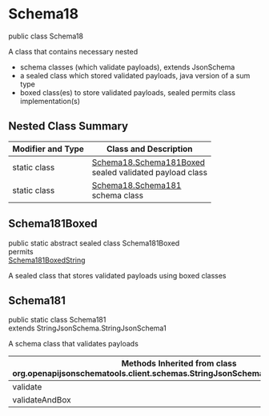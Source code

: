 # Schema18
public class Schema18

A class that contains necessary nested
- schema classes (which validate payloads), extends JsonSchema
- a sealed class which stored validated payloads, java version of a sum type
- boxed class(es) to store validated payloads, sealed permits class implementation(s)

## Nested Class Summary
| Modifier and Type | Class and Description |
| ----------------- | ---------------------- |
| static class | [Schema18.Schema181Boxed](#schema181boxed)<br> sealed validated payload class |
| static class | [Schema18.Schema181](#schema181)<br> schema class |

## Schema181Boxed
public static abstract sealed class Schema181Boxed<br>
permits<br>
[Schema181BoxedString](#schema181boxedstring)

A sealed class that stores validated payloads using boxed classes

## Schema181
public static class Schema181<br>
extends StringJsonSchema.StringJsonSchema1

A schema class that validates payloads

| Methods Inherited from class org.openapijsonschematools.client.schemas.StringJsonSchema.StringJsonSchema1 |
| ------------------------------------------------------------------ |
| validate                                                           |
| validateAndBox                                                     |
